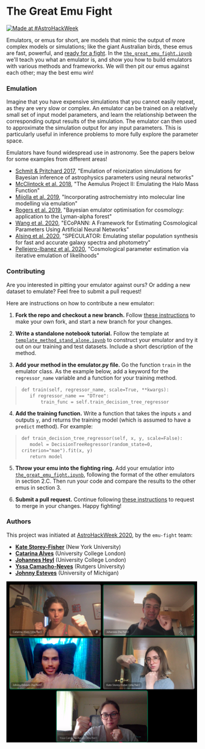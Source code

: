 # The Great Emu Fight

[![Made at #AstroHackWeek](https://img.shields.io/badge/Made%20at-%23AstroHackWeek-8063d5.svg?style=flat)](http://astrohackweek.org/)

Emulators, or emus for short, are models that mimic the output of more complex models or simulations; like the giant Australian birds, these emus are fast, powerful, and [ready for a fight](https://www.youtube.com/watch?v=d9OBqYbZ99c).
In the [`the_great_emu_fight.ipynb`](https://github.com/kstoreyf/emu-fight/blob/master/the_great_emu_fight.ipynb) we'll teach you what an emulator is, and show you how to build emulators with various methods and frameworks. We will then pit our emus against each other; may the best emu win!

### Emulation

Imagine that you have expensive simulations that you cannot easily repeat, as they are very slow or complex. 
An emulator can be trained on a relatively small set of input model parameters, and learn the relationship between the corresponding output results of the simulation.
The emulator can then used to approximate the simulation output for any input parameters.
This is particularly useful in inference problems to more fully explore the parameter space.

Emulators have found widespread use in astronomy. See the papers below for some examples from different areas!

- [Schmit & Pritchard 2017](https://arxiv.org/abs/1708.00011), "Emulation of reionization simulations for Bayesian inference of astrophysics parameters using neural networks" 
- [McClintock et al. 2018](https://arxiv.org/abs/1804.05866), "The Aemulus Project II: Emulating the Halo Mass Function"
- [Mijolla et al. 2019](https://arxiv.org/abs/1907.07472), "Incorporating astrochemistry into molecular line modelling via emulation"
- [Rogers et al. 2019](https://arxiv.org/abs/1812.04631), "Bayesian emulator optimisation for cosmology: application to the Lyman-alpha forest"
- [Wang et al. 2020](https://arxiv.org/abs/2005.07089), "ECoPANN: A Framework for Estimating Cosmological Parameters Using Artificial Neural Networks"
- [Alsing et al. 2020](https://arxiv.org/abs/1911.11778), "SPECULATOR: Emulating stellar population synthesis for fast and accurate galaxy spectra and photometry"
- [Pellejero-Ibanez et al. 2020](https://arxiv.org/abs/1912.08806), "Cosmological parameter estimation via iterative emulation of likelihoods"


### Contributing

Are you interested in pitting your emulator against ours? Or adding a new dataset to emulate? Feel free to submit a pull request!

Here are instructions on how to contribute a new emulator:

1) **Fork the repo and checkout a new branch.** Follow [these instructions](https://docs.github.com/en/github/collaborating-with-issues-and-pull-requests/creating-a-pull-request) to make your own fork, and start a new branch for your changes.

2) **Write a standalone notebook tutorial.** Follow the template at [`template_method_stand_alone.ipynb`](https://github.com/kstoreyf/emu-fight/blob/master/emulator_examples/template_method_stand_alone.ipynb) to construct your emulator and try it out on our training and test datasets. Include a short description of the method.

3) **Add your method in the emulator.py file.** Go the function `train` in the emulator class. As the example below, add a keyword for the `regressor_name` variable and a function for your training method.
>     def train(self, regressor_name, scale=True, **kwargs):
>        if regressor_name == "DTree":
>            train_func = self.train_decision_tree_regressor

4) **Add the training function.** Write a function that takes the inputs `x` and outputs `y`, and returns the training model (which is assumed to have a `predict` method). For example:
>     def train_decision_tree_regressor(self, x, y, scale=False):
>        model = DecisionTreeRegressor(random_state=0, criterion="mae").fit(x, y)
>        return model

5) **Throw your emu into the fighting ring.** Add your emulatior into [`the_great_emu_fight.ipynb`](https://github.com/kstoreyf/emu-fight/blob/master/the_great_emu_fight.ipynb), following the format of the other emulators in section 2.C. Then run your code and compare the results to the other emus in section 3.

6) **Submit a pull request.** Continue following [these instructions](https://docs.github.com/en/github/collaborating-with-issues-and-pull-requests/creating-a-pull-request) to request to merge in your changes.  Happy fighting! 


### Authors

This project was initiated at [AstroHackWeek 2020](http://astrohackweek.org/2020/), by the `emu-fight` team:
- [**Kate Storey-Fisher**](https://github.com/kstoreyf) (New York University)
- [**Catarina Alves**](https://github.com/Catarina-Alves) (University College London)
- [**Johannes Heyl**](https://github.com/Bamash) (University College London)
- [**Yssa Camacho-Neves**](https://github.com/ycamacho) (Rutgers University)
- [**Johnny Esteves**](https://github.com/estevesjh) (University of Michigan)

<img src="images/authors_fighting.png" width="500">
